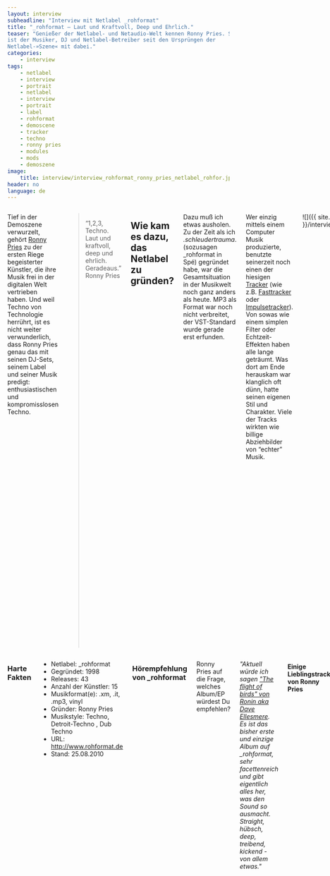 ```yaml
---
layout: interview
subheadline: "Interview mit Netlabel _rohformat"
title: "_rohformat – Laut und Kraftvoll, Deep und Ehrlich."
teaser: "Genießer der Netlabel- und Netaudio-Welt kennen Ronny Pries. Schließlich
ist der Musiker, DJ und Netlabel-Betreiber seit den Ursprüngen der
Netlabel-»Szene« mit dabei."
categories:
    - interview
tags:
    - netlabel
    - interview
    - portrait
    - netlabel
    - interview
    - portrait
    - label
    - rohformat
    - demoscene
    - tracker
    - techno
    - ronny pries
    - modules
    - mods
    - demoszene
image:
    title: interview/interview_rohformat_ronny_pries_netlabel_rohfor.jpg
header: no
language: de
---
```

<div class="row">
<div class="large-7 columns" markdown="1">

Tief in der Demoszene verwurzelt, gehört [Ronny
Pries](http://www.ronnypries.de) zu der ersten Riege begeisterter
Künstler, die ihre Musik frei in der digitalen Welt vertrieben haben.
Und weil Techno von Technologie herrührt, ist es nicht weiter
verwunderlich, dass Ronny Pries genau das mit seinen DJ-Sets, seinem
Label und seiner Musik predigt: enthusiastischen und kompromisslosen
Techno.

> “1,2,3, Techno. Laut und kraftvoll, deep und ehrlich. Geradeaus.”
> Ronny Pries



## Wie kam es dazu, das Netlabel zu gründen?

Dazu muß ich etwas ausholen. Zu der Zeit als ich *.schleudertrauma*.
(sozusagen \_rohformat in Spé) gegründet habe, war die Gesamtsituation
in der Musikwelt noch ganz anders als heute. MP3 als Format war noch
nicht verbreitet, der VST-Standard wurde gerade erst erfunden.

Wer einzig mittels einem Computer Musik produzierte, benutzte seinerzeit
noch einen der hiesigen
[Tracker](http://de.wikipedia.org/wiki/Tracker_%28Musik%29) (wie z.B.
[Fasttracker](http://de.wikipedia.org/wiki/Fasttracker) oder
[Impulsetracker](http://de.wikipedia.org/wiki/Impulsetracker)). Von
sowas wie einem simplen Filter oder Echtzeit-Effekten haben alle lange
geträumt. Was dort am Ende herauskam war klanglich oft dünn, hatte
seinen eigenen Stil und Charakter. Viele der Tracks wirkten wie billige
Abziehbilder von “echter” Musik.

![]({{ site.urlimg }}/interview/interview_rohformat_fast_tracker_screenshot.jpg)

Abmischen bedeutete, das man einzelne Samples in Soundforge mit
einfachen Mitteln bearbeitete, dann wieder in den Tracker lud. So oft,
bis man zufrieden war. Der Prozess war aufwendig, viele Musiker haben
sich das gespart und die Samples aus anderen
[Modulen](http://de.wikipedia.org/wiki/Trackermodul) verwendet.

Da ich schon immer sehr großen Wert auf tighten Sound gelegt hab und es
noch kein reines Techno-Netlabel gab, habe ich 1996 *.schleudertrauma.*
gegründet. Obendrein hatte ich zu der Zeit ein kreatives Hoch und wusste
gar nicht wohin mit den ganzen Tracks. Und für Demoszene-Produktionen
waren die meisten aufgrund des Stils ‘eh nicht zu gebrauchen. Eine
eigene Spielwiese ohne finanzielles Risiko schien irgendwie logisch.
’98/’99 wurde dann *\_rohformat* daraus.



## Wer steckt hinter dem Label?

Die treibenden Kräfte hinter ‘.schleudertrauma.’ waren Martin Abrahamson
(aka Bauri, eine Hälfte der Donk Boys), der kurz zuvor sein Netlabel
*Dr3amsource* beerdigt hatte, Gijs van der Brugge (Dupont), Ronald van
Aggelen (Sero) und ich. Martin und Gijs haben viel zum bescheuerten
Anonym-Konzept von *.schleudertrauma.* beigetragen.\

![]({{ site.urlimg }}/interview/interview_rohformat_ronny-pries-portrait-1.jpg)

Wir haben jedes Release unter einem neuen, bekloppten Namen wie z.B.
“Frank aus Frankfurt”, “Jennifer Lowpass” oder “Torwart” als ST-0xx.zip
auf den hiesigen Szene-FTP-Server geladen und beobachtet, wie lange es
dauert, bis die Szene davon Wind bekommen hat. Eine Website o.ä. gab es
nicht. Diese Taktik hat sehr schnell, sehr viel Aufsehen generiert. Aus
heutiger Sicht wäre es lustig dazu etwas aus der Sicht von Sebastian
Redenz (Thinner) zu hören, der unsere Tracks seinerzeit sehr intensiv
analysiert haben muss :)

Liebe Grüße auch an Denis Moschitto, der zu jener Zeit als aufstrebender
Schauspieler dann und wann für einen Dreh in Hamburg war. Wir haben
zusammen mit Freunden Billiard gespielt als irgendeiner von uns auf den
Namen ‘schleudertrauma’ gekommen ist.

Nachdem wir von dem anonymen Kram die Schnauze voll hatten, haben wir
das Konzept umgedreht, nur noch richtige Namen genommen und das Projekt
zu *\_rohformat* umfirmiert.



## Wie beschreibt Ihr Euren Sound?

![]({{ site.urlimg }}interview/interview_rohformat_rflogo.gif)

1,2,3 Techno. Laut und kraftvoll, deep und ehrlich. Geradeaus.



## Wodurch hebt sich Euer von der Konkurrenz ab?

Durch kompromisslosen Sound, zu Tracking-Zeiten ebenfalls durch die
verhältnismäßg aufwendigen Tracks. Ich denke, wir sind immer noch allein
mit unser Ausrichtung gen Detroit. Außerdem hat \_rohformat noch so
etwas wie “eigene” Künstler.



## Welche Mission verfolgt Euer Netlabel?

Mission klingt so, als gäb’s ein absolutes Ziel, mit dessen Erreichen
man sein Handeln einstellen könnte. Die Grundlage für \_rohformat ist
aber die Liebe zur Musik. Vor allem in Zeiten von Einheitsbrei und
Trends möchte ich allen 909-Liebhabern immer noch eine Anlaufstelle
bieten.



## Welches besondere Erlebnis oder Ereignis verbindest Du mit Deinem Netlabel?

Unmöglich da etwas ganz Besonderes herauszupicken. Da sind die tollen
Kontakte, die im Laufe der Zeit entstanden sind. Z.B. mit meinen
niederländischen Buddies wie Gijs und Ronald. Den Austausch mit Native
Instruments, für deren Traktor 2.x Versionen ich die Demomixe gemacht
und den dazugehörigen Content organisiert habe. Oder zu Sebastian
Redenz, den ich am Anfang seiner Vision vom neuen “Thinner” unterstützen
konnte. Außerdem freut es mich, das der Name in unserer schnelllebigen
Zeit dennoch hier und da hängengeblieben ist.



## Wo seht ihr das Netlabel in der Zukunft?

Das steht zum jetzigen Zeitpunkt in den Sternen. Ich hoffe jemanden zu
finden, der mich im täglichen unterstützt, mir ein wenig mit VÖs etc.
zur Hand geht, um monatlich Tracks zu veröffentlichen. Das ist so meine
Idealvorstellung.



## Screenshots und Webdesign-Historie von \_rohformat

![]({{ site.urlimg }}/interview/interview_netlabel_rohformat_screenshot_website_1.jpg)

![]({{ site.urlimg }}/interview/interview_netlabel_rohformat_screenshot_website_2.jpg)

![]({{ site.urlimg }}/interview/interview_netlabel_rohformat_screenshot_website_3.jpg)

![]({{ site.urlimg }}/interview/interview_netlabel_rohformat_screenshot_website_4.jpg)

![]({{ site.urlimg }}/interview/interview_netlabel_rohformat_screenshot_website_5.jpg)



## Weiterführende Links

-   [Persönliche Website von Ronny Pries](http://www.ronnypries.de/)
-   [Netlabel \_rohformat](http://www.rohformat.de/)


</div><!-- /.large-7 -->
<div class="large-5 columns panel radius" markdown="1">


### Harte Fakten

* Netlabel: \_rohformat
* Gegründet: 1998
* Releases: 43
* Anzahl der Künstler: 15
* Musikformat(e): .xm, .it, .mp3, vinyl
* Gründer: Ronny Pries
* Musikstyle: Techno, Detroit-Techno , Dub Techno
* URL: <http://www.rohformat.de>
* Stand: 25.08.2010

### Hörempfehlung von _rohformat

Ronny Pries auf die Frage, welches Album/EP würdest Du empfehlen?

*"Aktuell würde ich sagen ["The flight of birds" von Ronin aka Dave
Ellesmere](http://www.rohformat.de/_rf043-ronin-the-flight-of-birds/).
Es ist das bisher erste und einzige Album auf \_rohformat, sehr
facettenreich und gibt eigentlich alles her, was den Sound so ausmacht.
Straight, hübsch, deep, treibend, kickend - von allem etwas."*


#### Einige Lieblingstracks von Ronny Pries

- [danny andersen - 04 style](http://http.de.scene.org/pub/music/groups/bmp/rohformat/_rf031a-danny_andersen-04_style.mp3)
- [dupont - monoblanc](http://http.de.scene.org/pub/music/groups/bmp/rohformat/_rf036a-dupont-monoblanc.mp3)
- [prsto - gadget\_](http://http.de.scene.org/pub/music/groups/bmp/rohformat/_rf038c-prsto-gadget_3.mp3)
- [jerzz - hazespace](http://http.de.scene.org/pub/music/groups/bmp/rohformat/_rf040b-jerzz-hazespace.mp3)
- [ronny pries - distant paths part i](http://http.de.scene.org/pub/music/groups/bmp/rohformat/_rf041a-ronny_pries-distant_paths_part_i.mp3)\
- [ronin - whats happening](http://http.de.scene.org/pub/music/groups/bmp/rohformat/_rf043-11-ronin-whats_happening.mp3)
- [ronny ragtroll - rue cozy](http://http.de.scene.org/pub/music/groups/bmp/rohformat/_rf044-01-ronny_ragtroll-rue_cozy.mp3)


</div><!-- /.large-5 -->
</div><!-- /.row -->
